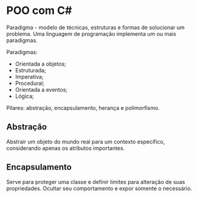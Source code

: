 # POO com C#
Paradigma - modelo de técnicas, estruturas e formas de solucionar um problema.
Uma linguagem de programação implementa um ou mais paradigmas.

Paradigmas:
* Orientada a objetos;
* Estruturada;
* Imperativa;
* Procedural;
* Orientada a eventos;
* Lógica;

Pilares: abstração, encapsulamento, herança e polimorfismo. 

## Abstração
Abstrair um objeto do mundo real para um contexto específico, considerando apenas os atributos importantes.

## Encapsulamento
Serve para proteger uma classe e definir limites para alteração de suas propriedades. Ocultar seu comportamento e expor somente o necessário.